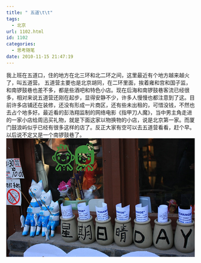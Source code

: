 ```yaml
---
title: " 五道\t\t"
tags:
  - 北京
url: 1102.html
id: 1102
categories:
  - 思考随笔
date: 2010-11-15 21:47:19
---
```


我上班在五道口，住的地方在北三环和北二环之间，这里最近有个地方越来越火了，叫五道营。 五道营主要也是北京胡同，在二环里面，挨着雍和宫和国子监，和南锣鼓巷也差不多，都是些酒吧和特色小店。现在后海和南锣鼓巷客流已经很多，相对来说五道营还刚在起步，显得安静不少，许多人慢慢也都注意到了这。目前许多店铺还在装修，还没有形成一片商区，还有些未出租的，可惜没钱，不然也去占个地多好。最近看的彭浩翔监制的网络电影《指甲刀人魔》，当中男主角走进的一家小店给周迅买礼物，就是下面这家以物换物的小店，说是北京第一家。而厦门鼓浪屿似乎已经有很多这样的店了。反正大家有空可以去五道营看看，赶个早。以后说不定又是一个南锣鼓巷了。 ![五道营](../../images//2010/11/img_5907.jpg "五道营")